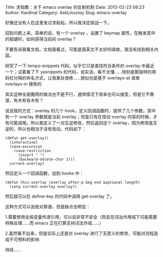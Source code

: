Title: 求指教：关于 emacs overlay 的反射机制
Date: 2013-02-23 08:23
Author: Kardinal
Category: AskLinuxtoy
Slug: emacs-overlay

好像还没有人在这里发过求助贴，所以我决定挑战一下。

回到问题上来，简单的说，有一个 overlay ，设置了 keymap
属性，在触发其中的按键时，如何获得当前的 overlay？

不要告诉我看文档，文档我看过，可能是我英文不太好的缘故，我没有找到相关内容。

研究了一下 tempo-snippets 代码，似乎它只是查找符合条件的 overlay
中最近一个；试着看了下 yasnippets
的代码，说实话，看不太懂……特别是那独特的用斜杠分隔的命名方式，让我某处很疼……貌似也是基于
overlays-at 或者 overlays-in 搜索的

其实这种全面撒网的做法也不是不行，通常情况下效率也可以接受，但是它不靠谱，有木有有木有？

说说我的方式：overlay 的几个
hook，定义回调函数时，提供了几个参数，其中有一个 overlay 参数就是当前
overlay；但是只有在改动 overlay
内容的时候，才有可能调用。所以我定义了一对互逆修改，然后返回这个
overlay，因为修改是互逆的，所以也相当于没有改动，代码如下：

    (defun get-overlay()
      (interactive)
      (save-excursion
        (save-restriction
          (insert " ")
          (backward-delete-char 1)))
      current-overlay)

然后定义一个回调函数，加到 hooks 中：

    (defun this-overlay (overlay after-p beg end &optional length)
      (setq current-overlay overlay))

然后就可以在 define-key 的代码中调用 get-overlay 了。

这种方式可以说绝对靠谱，但是缺点也明显：

1.需要使用全局变量传递引用，可以说非常不安全（而且在词法作用域下可能需要特殊处理……而
emacs 正在打算支持词法作域……）

2.虽然看不出来，但是实际上还是对 overlay
进行了无意义的修改，可能对流程造成不可预料的影响

待续……
